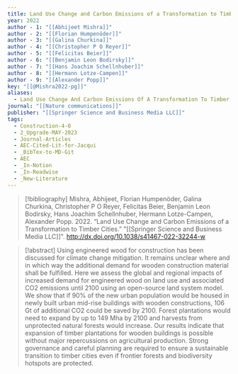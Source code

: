 ```yaml
---
title: Land Use Change and Carbon Emissions of a Transformation to Timber Cities
year: 2022
author - 1: "[[Abhijeet Mishra]]"
author - 2: "[[Florian Humpenöder]]"
author - 3: "[[Galina Churkina]]"
author - 4: "[[Christopher P O Reyer]]"
author - 5: "[[Felicitas Beier]]"
author - 6: "[[Benjamin Leon Bodirsky]]"
author - 7: "[[Hans Joachim Schellnhuber]]"
author - 8: "[[Hermann Lotze-Campen]]"
author - 9: "[[Alexander Popp]]"
key: "[[@Mishra2022-pg]]"
aliases:
  - Land Use Change And Carbon Emissions Of A Transformation To Timber Cities
journal: "[[Nature communications]]"
publisher: "[[Springer Science and Business Media LLC]]"
tags:
  - Construction-4-0
  - 2_Upgrade-MAY-2023
  - Journal-Articles
  - AEC-Cited-Lit-for-Jacqui
  - _BibTex-to-MD-Git
  - AEC
  - _In-Notion
  - _In-Readwise
  - _New-Literature
---
```


> [!bibliography]
> Mishra, Abhijeet, Florian Humpenöder, Galina Churkina, Christopher P O Reyer, Felicitas Beier, Benjamin Leon Bodirsky, Hans Joachim Schellnhuber, Hermann Lotze-Campen, Alexander Popp. 2022. “Land Use Change and Carbon Emissions of a Transformation to Timber Cities.” "[[Springer Science and Business Media LLC]]". http://dx.doi.org/10.1038/s41467-022-32244-w

> [!abstract]
> Using engineered wood for construction has been discussed for climate change mitigation. It remains unclear where and in which way the additional demand for wooden construction material shall be fulfilled. Here we assess the global and regional impacts of increased demand for engineered wood on land use and associated CO2 emissions until 2100 using an open-source land system model. We show that if 90\% of the new urban population would be housed in newly built urban mid-rise buildings with wooden constructions, 106 Gt of additional CO2 could be saved by 2100. Forest plantations would need to expand by up to 149 Mha by 2100 and harvests from unprotected natural forests would increase. Our results indicate that expansion of timber plantations for wooden buildings is possible without major repercussions on agricultural production. Strong governance and careful planning are required to ensure a sustainable transition to timber cities even if frontier forests and biodiversity hotspots are protected.